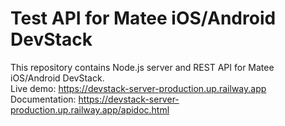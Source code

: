 # Test API for Matee iOS/Android DevStack
This repository contains Node.js server and REST API for Matee iOS/Android DevStack.   
Live demo: https://devstack-server-production.up.railway.app   
Documentation: https://devstack-server-production.up.railway.app/apidoc.html   
